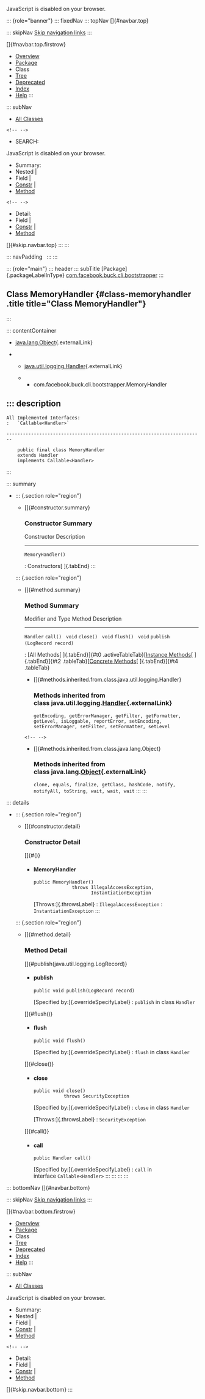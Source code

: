 <div>

JavaScript is disabled on your browser.

</div>

::: {role="banner"}
::: fixedNav
::: topNav
[]{#navbar.top}

::: skipNav
[Skip navigation links](#skip.navbar.top "Skip navigation links")
:::

[]{#navbar.top.firstrow}

-   [Overview](../../../../../index.html)
-   [Package](package-summary.html)
-   Class
-   [Tree](package-tree.html)
-   [Deprecated](../../../../../deprecated-list.html)
-   [Index](../../../../../index-all.html)
-   [Help](../../../../../help-doc.html)
:::

::: subNav
-   [All Classes](../../../../../allclasses.html)

```{=html}
<!-- -->
```
-   SEARCH:

<div>

<div>

JavaScript is disabled on your browser.

</div>

</div>

<div>

-   Summary: 
-   Nested \| 
-   Field \| 
-   [Constr](#constructor.summary) \| 
-   [Method](#method.summary)

```{=html}
<!-- -->
```
-   Detail: 
-   Field \| 
-   [Constr](#constructor.detail) \| 
-   [Method](#method.detail)

</div>

[]{#skip.navbar.top}
:::
:::

::: navPadding
 
:::
:::

::: {role="main"}
::: header
::: subTitle
[Package]{.packageLabelInType} [com.facebook.buck.cli.bootstrapper](package-summary.html)
:::

## Class MemoryHandler {#class-memoryhandler .title title="Class MemoryHandler"}
:::

::: contentContainer
-   [java.lang.Object](http://docs.oracle.com/javase/7/docs/api/java/lang/Object.html?is-external=true "class or interface in java.lang"){.externalLink}

-   -   [java.util.logging.Handler](http://docs.oracle.com/javase/7/docs/api/java/util/logging/Handler.html?is-external=true "class or interface in java.util.logging"){.externalLink}

    -   -   com.facebook.buck.cli.bootstrapper.MemoryHandler

::: description
-   

    All Implemented Interfaces:
    :   `Callable<Handler>`

    ------------------------------------------------------------------------

        public final class MemoryHandler
        extends Handler
        implements Callable<Handler>
:::

::: summary
-   ::: {.section role="region"}
    -   []{#constructor.summary}

        ### Constructor Summary

          Constructor         Description
          ------------------- -------------
          `MemoryHandler()`    

          : Constructors[ ]{.tabEnd}
    :::

    ::: {.section role="region"}
    -   []{#method.summary}

        ### Method Summary

          Modifier and Type   Method                        Description
          ------------------- ----------------------------- -------------
          `Handler`           `call()`                       
          `void`              `close()`                      
          `void`              `flush()`                      
          `void`              `publish​(LogRecord record)`    

          : [All Methods[ ]{.tabEnd}]{#t0 .activeTableTab}[[Instance
          Methods](javascript:show(2);)[ ]{.tabEnd}]{#t2
          .tableTab}[[Concrete
          Methods](javascript:show(8);)[ ]{.tabEnd}]{#t4 .tableTab}

        -   []{#methods.inherited.from.class.java.util.logging.Handler}

            ### Methods inherited from class java.util.logging.[Handler](http://docs.oracle.com/javase/7/docs/api/java/util/logging/Handler.html?is-external=true "class or interface in java.util.logging"){.externalLink}

            `getEncoding, getErrorManager, getFilter, getFormatter, getLevel, isLoggable, reportError, setEncoding, setErrorManager, setFilter, setFormatter, setLevel`

        ```{=html}
        <!-- -->
        ```
        -   []{#methods.inherited.from.class.java.lang.Object}

            ### Methods inherited from class java.lang.[Object](http://docs.oracle.com/javase/7/docs/api/java/lang/Object.html?is-external=true "class or interface in java.lang"){.externalLink}

            `clone, equals, finalize, getClass, hashCode, notify, notifyAll, toString, wait, wait, wait`
    :::
:::

::: details
-   ::: {.section role="region"}
    -   []{#constructor.detail}

        ### Constructor Detail

        []{#<init>()}

        -   #### MemoryHandler

                public MemoryHandler()
                              throws IllegalAccessException,
                                     InstantiationException

            [Throws:]{.throwsLabel}
            :   `IllegalAccessException`
            :   `InstantiationException`
    :::

    ::: {.section role="region"}
    -   []{#method.detail}

        ### Method Detail

        []{#publish(java.util.logging.LogRecord)}

        -   #### publish

            ``` methodSignature
            public void publish​(LogRecord record)
            ```

            [Specified by:]{.overrideSpecifyLabel}
            :   `publish` in class `Handler`

        []{#flush()}

        -   #### flush

            ``` methodSignature
            public void flush()
            ```

            [Specified by:]{.overrideSpecifyLabel}
            :   `flush` in class `Handler`

        []{#close()}

        -   #### close

            ``` methodSignature
            public void close()
                       throws SecurityException
            ```

            [Specified by:]{.overrideSpecifyLabel}
            :   `close` in class `Handler`

            [Throws:]{.throwsLabel}
            :   `SecurityException`

        []{#call()}

        -   #### call

            ``` methodSignature
            public Handler call()
            ```

            [Specified by:]{.overrideSpecifyLabel}
            :   `call` in interface `Callable<Handler>`
    :::
:::
:::
:::

::: bottomNav
[]{#navbar.bottom}

::: skipNav
[Skip navigation links](#skip.navbar.bottom "Skip navigation links")
:::

[]{#navbar.bottom.firstrow}

-   [Overview](../../../../../index.html)
-   [Package](package-summary.html)
-   Class
-   [Tree](package-tree.html)
-   [Deprecated](../../../../../deprecated-list.html)
-   [Index](../../../../../index-all.html)
-   [Help](../../../../../help-doc.html)
:::

::: subNav
-   [All Classes](../../../../../allclasses.html)

<div>

<div>

JavaScript is disabled on your browser.

</div>

</div>

<div>

-   Summary: 
-   Nested \| 
-   Field \| 
-   [Constr](#constructor.summary) \| 
-   [Method](#method.summary)

```{=html}
<!-- -->
```
-   Detail: 
-   Field \| 
-   [Constr](#constructor.detail) \| 
-   [Method](#method.detail)

</div>

[]{#skip.navbar.bottom}
:::

